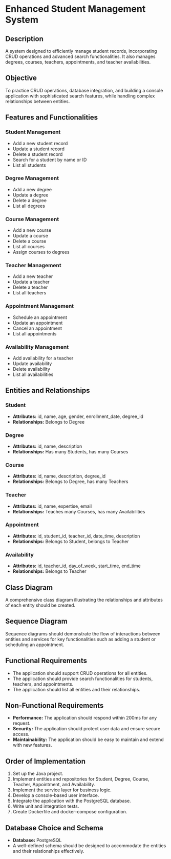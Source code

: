 # Enhanced Student Management System

## Description
A system designed to efficiently manage student records, incorporating CRUD operations and advanced search functionalities. It also manages degrees, courses, teachers, appointments, and teacher availabilities.

## Objective
To practice CRUD operations, database integration, and building a console application with sophisticated search features, while handling complex relationships between entities.

## Features and Functionalities

### Student Management
- Add a new student record
- Update a student record
- Delete a student record
- Search for a student by name or ID
- List all students

### Degree Management
- Add a new degree
- Update a degree
- Delete a degree
- List all degrees

### Course Management
- Add a new course
- Update a course
- Delete a course
- List all courses
- Assign courses to degrees

### Teacher Management
- Add a new teacher
- Update a teacher
- Delete a teacher
- List all teachers

### Appointment Management
- Schedule an appointment
- Update an appointment
- Cancel an appointment
- List all appointments

### Availability Management
- Add availability for a teacher
- Update availability
- Delete availability
- List all availabilities

## Entities and Relationships

### Student
- **Attributes:** id, name, age, gender, enrollment_date, degree_id
- **Relationships:** Belongs to Degree

### Degree
- **Attributes:** id, name, description
- **Relationships:** Has many Students, has many Courses

### Course
- **Attributes:** id, name, description, degree_id
- **Relationships:** Belongs to Degree, has many Teachers

### Teacher
- **Attributes:** id, name, expertise, email
- **Relationships:** Teaches many Courses, has many Availabilities

### Appointment
- **Attributes:** id, student_id, teacher_id, date_time, description
- **Relationships:** Belongs to Student, belongs to Teacher

### Availability
- **Attributes:** id, teacher_id, day_of_week, start_time, end_time
- **Relationships:** Belongs to Teacher

## Class Diagram
A comprehensive class diagram illustrating the relationships and attributes of each entity should be created.

## Sequence Diagram
Sequence diagrams should demonstrate the flow of interactions between entities and services for key functionalities such as adding a student or scheduling an appointment.

## Functional Requirements
- The application should support CRUD operations for all entities.
- The application should provide search functionalities for students, teachers, and appointments.
- The application should list all entities and their relationships.

## Non-Functional Requirements
- **Performance:** The application should respond within 200ms for any request.
- **Security:** The application should protect user data and ensure secure access.
- **Maintainability:** The application should be easy to maintain and extend with new features.

## Order of Implementation
1. Set up the Java project.
2. Implement entities and repositories for Student, Degree, Course, Teacher, Appointment, and Availability.
3. Implement the service layer for business logic.
4. Develop a console-based user interface.
5. Integrate the application with the PostgreSQL database.
6. Write unit and integration tests.
7. Create Dockerfile and docker-compose configuration.

## Database Choice and Schema
- **Database:** PostgreSQL
- A well-defined schema should be designed to accommodate the entities and their relationships effectively.

